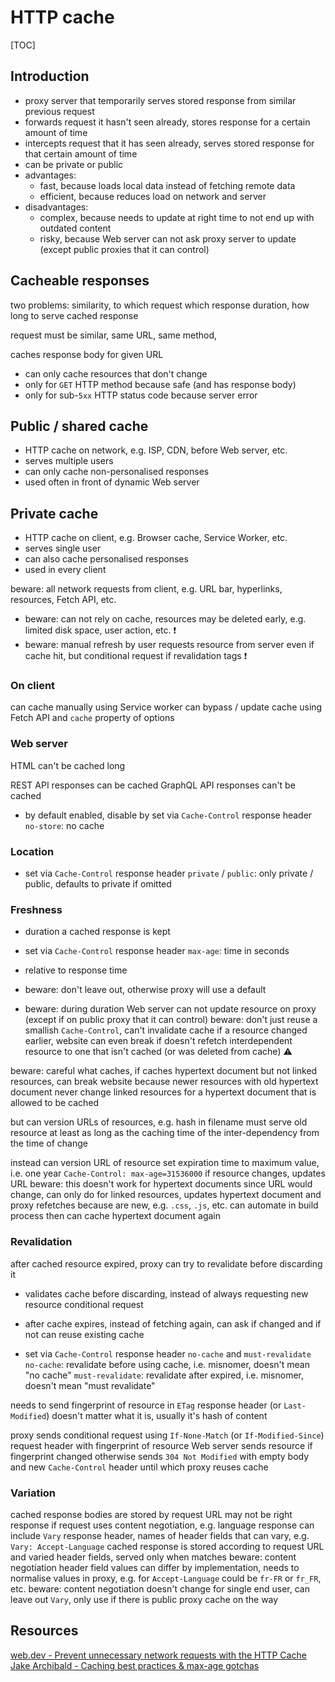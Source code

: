 # HTTP cache

[TOC]


<!-- ToDo: finish -->

## Introduction

- proxy server that temporarily serves stored response from similar previous request
- forwards request it hasn't seen already, stores response for a certain amount of time
- intercepts request that it has seen already, serves stored response for that certain amount of time
- can be private or public
- advantages:
  - fast, because loads local data instead of fetching remote data
  - efficient, because reduces load on network and server
- disadvantages:
  - complex, because needs to update at right time to not end up with outdated content
  - risky, because Web server can not ask proxy server to update (except public proxies that it can control)



## Cacheable responses

two problems:
similarity, to which request which response
duration, how long to serve cached response

request must be similar, same URL, same method, 

caches response body for given URL
- can only cache resources that don't change
- only for `GET` HTTP method because safe (and has response body)
- only for sub-`5xx` HTTP status code because server error


## Public / shared cache

- HTTP cache on network, e.g. ISP, CDN, before Web server, etc.
- serves multiple users
- can only cache non-personalised responses
- used often in front of dynamic Web server



## Private cache

- HTTP cache on client, e.g. Browser cache, Service Worker, etc.
- serves single user
- can also cache personalised responses
- used in every client

beware: all network requests from client, e.g. URL bar, hyperlinks, resources, Fetch API, etc.

- beware: can not rely on cache, resources may be deleted early, e.g. limited disk space, user action, etc. ❗️
- beware: manual refresh by user requests resource from server even if cache hit, but conditional request if revalidation tags ❗️

### On client

can cache manually using Service worker
can bypass / update cache using Fetch API and `cache` property of options






### Web server

HTML can't be cached long

REST API responses can be cached
GraphQL API responses can't be cached

- by default enabled, disable by set via `Cache-Control` response header
  `no-store`: no cache

### Location

- set via `Cache-Control` response header
  `private` / `public`: only private / public, defaults to private if omitted

### Freshness

- duration a cached response is kept
- set via `Cache-Control` response header
  `max-age`: time in seconds
- relative to response time
- beware: don't leave out, otherwise proxy will use a default

- beware: during duration Web server can not update resource on proxy (except if on public proxy that it can control)
beware: don't just reuse a smallish `Cache-Control`, can't invalidate cache if a resource changed earlier, website can even break if doesn't refetch interdependent resource to one that isn't cached (or was deleted from cache) ⚠️

<!-- todo: update hypertext document + linked resource ==> two inder-dependent resources (e.g. hypertext document and CSS) -->

beware: careful what caches, if caches hypertext document but not linked resources, can break website because newer resources with old hypertext document
never change linked resources for a hypertext document that is allowed to be cached

but can version URLs of resources, e.g. hash in filename
must serve old resource at least as long as the caching time of the inter-dependency from the time of change

instead can version URL of resource
set expiration time to maximum value, i.e. one year `Cache-Control: max-age=31536000`
if resource changes, updates URL
beware: this doesn't work for hypertext documents since URL would change, can only do for linked resources, updates hypertext document and proxy refetches because are new, e.g. `.css`, `.js`, etc.
can automate in build process
then can cache hypertext document again

### Revalidation

after cached resource expired, proxy can try to revalidate before discarding it
- validates cache before discarding, instead of always requesting new resource
conditional request
- after cache expires, instead of fetching again, can ask if changed and if not can reuse existing cache

- set via `Cache-Control` response header `no-cache` and `must-revalidate`
  `no-cache`: revalidate before using cache, i.e. misnomer, doesn't mean "no cache"
  `must-revalidate`: revalidate after expired, i.e. misnomer, doesn't mean "must revalidate"

needs to send fingerprint of resource in `ETag` response header (or `Last-Modified`)
doesn't matter what it is, usually it's hash of content

proxy sends conditional request using `If-None-Match` (or `If-Modified-Since`) request header with fingerprint of resource
Web server sends resource if fingerprint changed
otherwise sends `304 Not Modified` with empty body and new `Cache-Control` header until which proxy reuses cache

### Variation

cached response bodies are stored by request URL
  may not be right response if request uses content negotiation, e.g. language
  response can include `Vary` response header, names of header fields that can vary, e.g. `Vary: Accept-Language`
  cached response is stored according to request URL and varied header fields, served only when matches
  beware: content negotiation header field values can differ by implementation, needs to normalise values in proxy, e.g. for `Accept-Language` could be `fr-FR` or `fr_FR`, etc.
beware: content negotiation doesn't change for single end user, can leave out `Vary`, only use if there is public proxy cache on the way



## Resources

[web.dev - Prevent unnecessary network requests with the HTTP Cache](https://web.dev/http-cache/)
[Jake Archibald - Caching best practices & max-age gotchas](https://jakearchibald.com/2016/caching-best-practices/)